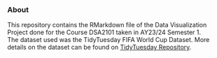 ### About
This repository contains the RMarkdown file of the Data Visualization Project done for the Course DSA2101 taken in AY23/24 Semester 1.\
The dataset used was the TidyTuesday FIFA World Cup Dataset. More details on the dataset can be found on [TidyTuesday Repository](https://github.com/rfordatascience/tidytuesday/tree/master/data/2022/2022-11-29).

